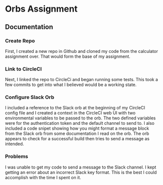 # Orbs Assignment
## Documentation
### Create Repo
First, I created a new repo in Github and cloned my code from the calculator assignment over. That would form the base of my assignment.
### Link to CircleCI
Next, I linked the repo to CircleCi and began running some tests. This took a few commits to get into what I believed would be a working state.
### Configure Slack Orb
I included a reference to the Slack orb at the beginning of my CircleCI config file and I created a context in the CircleCI web UI with two environmental variables to be passed to the orb. The two defined variables were for the authentication token and the default channel to send to. I also included a code snipet showing how you might format a message block from the Slack orb from some documentation I read on the orb. The orb appears to check for a successful build then tries to send a message as intended.
### Problems
I was unable to get my code to send a message to the Slack channel. I kept getting an error about an incorrect Slack key format. This is the best I could accomplish with the time I spent on it.